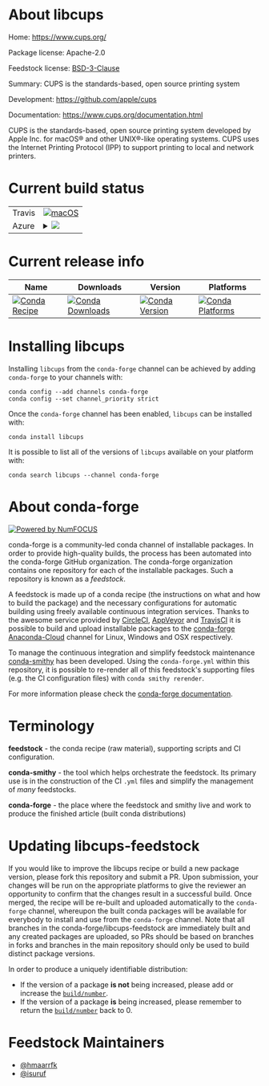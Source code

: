 About libcups
=============

Home: https://www.cups.org/

Package license: Apache-2.0

Feedstock license: [BSD-3-Clause](https://github.com/conda-forge/libcups-feedstock/blob/master/LICENSE.txt)

Summary: CUPS is the standards-based, open source printing system

Development: https://github.com/apple/cups

Documentation: https://www.cups.org/documentation.html

CUPS is the standards-based, open source printing system developed by
Apple Inc. for macOS® and other UNIX®-like operating systems. CUPS uses the Internet
Printing Protocol (IPP) to support printing to local and network printers.


Current build status
====================


<table><tr>
    <td>Travis</td>
    <td>
      <a href="https://travis-ci.com/conda-forge/libcups-feedstock">
        <img alt="macOS" src="https://img.shields.io/travis/com/conda-forge/libcups-feedstock/master.svg?label=macOS">
      </a>
    </td>
  </tr>
    
  <tr>
    <td>Azure</td>
    <td>
      <details>
        <summary>
          <a href="https://dev.azure.com/conda-forge/feedstock-builds/_build/latest?definitionId=7430&branchName=master">
            <img src="https://dev.azure.com/conda-forge/feedstock-builds/_apis/build/status/libcups-feedstock?branchName=master">
          </a>
        </summary>
        <table>
          <thead><tr><th>Variant</th><th>Status</th></tr></thead>
          <tbody><tr>
              <td>linux_64</td>
              <td>
                <a href="https://dev.azure.com/conda-forge/feedstock-builds/_build/latest?definitionId=7430&branchName=master">
                  <img src="https://dev.azure.com/conda-forge/feedstock-builds/_apis/build/status/libcups-feedstock?branchName=master&jobName=linux&configuration=linux_64_" alt="variant">
                </a>
              </td>
            </tr><tr>
              <td>linux_aarch64</td>
              <td>
                <a href="https://dev.azure.com/conda-forge/feedstock-builds/_build/latest?definitionId=7430&branchName=master">
                  <img src="https://dev.azure.com/conda-forge/feedstock-builds/_apis/build/status/libcups-feedstock?branchName=master&jobName=linux&configuration=linux_aarch64_" alt="variant">
                </a>
              </td>
            </tr><tr>
              <td>linux_ppc64le</td>
              <td>
                <a href="https://dev.azure.com/conda-forge/feedstock-builds/_build/latest?definitionId=7430&branchName=master">
                  <img src="https://dev.azure.com/conda-forge/feedstock-builds/_apis/build/status/libcups-feedstock?branchName=master&jobName=linux&configuration=linux_ppc64le_" alt="variant">
                </a>
              </td>
            </tr>
          </tbody>
        </table>
      </details>
    </td>
  </tr>
</table>

Current release info
====================

| Name | Downloads | Version | Platforms |
| --- | --- | --- | --- |
| [![Conda Recipe](https://img.shields.io/badge/recipe-libcups-green.svg)](https://anaconda.org/conda-forge/libcups) | [![Conda Downloads](https://img.shields.io/conda/dn/conda-forge/libcups.svg)](https://anaconda.org/conda-forge/libcups) | [![Conda Version](https://img.shields.io/conda/vn/conda-forge/libcups.svg)](https://anaconda.org/conda-forge/libcups) | [![Conda Platforms](https://img.shields.io/conda/pn/conda-forge/libcups.svg)](https://anaconda.org/conda-forge/libcups) |

Installing libcups
==================

Installing `libcups` from the `conda-forge` channel can be achieved by adding `conda-forge` to your channels with:

```
conda config --add channels conda-forge
conda config --set channel_priority strict
```

Once the `conda-forge` channel has been enabled, `libcups` can be installed with:

```
conda install libcups
```

It is possible to list all of the versions of `libcups` available on your platform with:

```
conda search libcups --channel conda-forge
```


About conda-forge
=================

[![Powered by
NumFOCUS](https://img.shields.io/badge/powered%20by-NumFOCUS-orange.svg?style=flat&colorA=E1523D&colorB=007D8A)](https://numfocus.org)

conda-forge is a community-led conda channel of installable packages.
In order to provide high-quality builds, the process has been automated into the
conda-forge GitHub organization. The conda-forge organization contains one repository
for each of the installable packages. Such a repository is known as a *feedstock*.

A feedstock is made up of a conda recipe (the instructions on what and how to build
the package) and the necessary configurations for automatic building using freely
available continuous integration services. Thanks to the awesome service provided by
[CircleCI](https://circleci.com/), [AppVeyor](https://www.appveyor.com/)
and [TravisCI](https://travis-ci.com/) it is possible to build and upload installable
packages to the [conda-forge](https://anaconda.org/conda-forge)
[Anaconda-Cloud](https://anaconda.org/) channel for Linux, Windows and OSX respectively.

To manage the continuous integration and simplify feedstock maintenance
[conda-smithy](https://github.com/conda-forge/conda-smithy) has been developed.
Using the ``conda-forge.yml`` within this repository, it is possible to re-render all of
this feedstock's supporting files (e.g. the CI configuration files) with ``conda smithy rerender``.

For more information please check the [conda-forge documentation](https://conda-forge.org/docs/).

Terminology
===========

**feedstock** - the conda recipe (raw material), supporting scripts and CI configuration.

**conda-smithy** - the tool which helps orchestrate the feedstock.
                   Its primary use is in the construction of the CI ``.yml`` files
                   and simplify the management of *many* feedstocks.

**conda-forge** - the place where the feedstock and smithy live and work to
                  produce the finished article (built conda distributions)


Updating libcups-feedstock
==========================

If you would like to improve the libcups recipe or build a new
package version, please fork this repository and submit a PR. Upon submission,
your changes will be run on the appropriate platforms to give the reviewer an
opportunity to confirm that the changes result in a successful build. Once
merged, the recipe will be re-built and uploaded automatically to the
`conda-forge` channel, whereupon the built conda packages will be available for
everybody to install and use from the `conda-forge` channel.
Note that all branches in the conda-forge/libcups-feedstock are
immediately built and any created packages are uploaded, so PRs should be based
on branches in forks and branches in the main repository should only be used to
build distinct package versions.

In order to produce a uniquely identifiable distribution:
 * If the version of a package **is not** being increased, please add or increase
   the [``build/number``](https://docs.conda.io/projects/conda-build/en/latest/resources/define-metadata.html#build-number-and-string).
 * If the version of a package **is** being increased, please remember to return
   the [``build/number``](https://docs.conda.io/projects/conda-build/en/latest/resources/define-metadata.html#build-number-and-string)
   back to 0.

Feedstock Maintainers
=====================

* [@hmaarrfk](https://github.com/hmaarrfk/)
* [@isuruf](https://github.com/isuruf/)


<!-- dummy commit to enable rerendering -->


